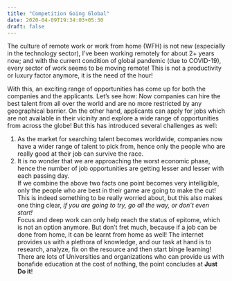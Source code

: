 ```yaml
---
title: "Competition Going Global"
date: 2020-04-09T19:34:03+05:30
draft: false
---
```


The culture of remote work or work from home (WFH) is not new (especially in the technology sector), I’ve been working remotely for about 2+ years now; and with the current condition of global pandemic (due to COVID-19), every sector of work seems to be moving remote! This is not a productivity or luxury factor anymore, it is the need of the hour!   

With this, an exciting range of opportunities has come up for both the companies and the applicants. Let’s see how:
Now companies can hire the best talent from all over the world and are no more restricted by any geographical barrier. On the other hand, applicants can apply for jobs which are not available in their vicinity and explore a wide range of opportunities from across the globe!
But this has introduced several challenges as well:  
1.  As the market for searching talent becomes worldwide, companies now have a wider range of talent to pick from, hence only the people who are really good at their job can survive the race.  
2.  It is no wonder that we are approaching the worst economic phase, hence the number of job opportunities are getting lesser and lesser with each passing day.  
If we combine the above two facts one point becomes very intelligible, only the people who are best in their game are going to make the cut!
This is indeed something to be really worried about, but this also makes one thing clear, *if you are going to try, go all the way, or don’t even start!*   
Focus and deep work can only help reach the status of epitome, which is not an option anymore. But don’t fret much, because if a job can be done from home, it can be learnt from home as well! The internet provides us with a plethora of knowledge, and our task at hand is to research, analyze, fix on the resource and then start binge learning! There are lots of Universities and organizations who can provide us with bonafide education at the cost of nothing, the point concludes at **Just Do it**!  